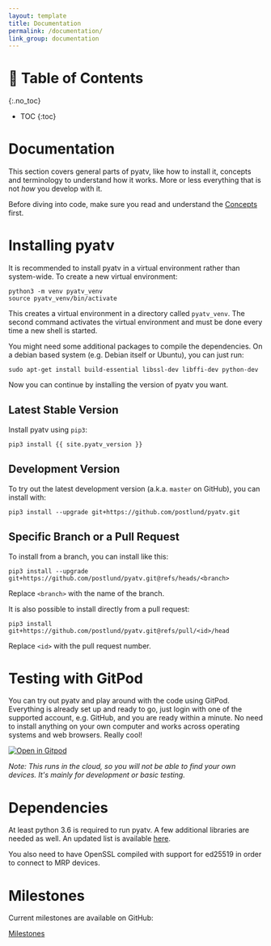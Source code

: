 ```yaml
---
layout: template
title: Documentation
permalink: /documentation/
link_group: documentation
---
```

# :green_book: Table of Contents
{:.no_toc}
* TOC
{:toc}

# Documentation

This section covers general parts of pyatv, like how to install it, concepts and terminology to
understand how it works. More or less everything that is not *how* you develop with it.

Before diving into code, make sure you read and understand the [Concepts](concepts/)
first.

# Installing pyatv

It is recommended to install pyatv in a virtual environment rather than
system-wide. To create a new virtual environment:

    python3 -m venv pyatv_venv
    source pyatv_venv/bin/activate

This creates a virtual environment in a directory called `pyatv_venv`. The
second command activates the virtual environment and must be done every
time a new shell is started.

You might need some additional packages to compile the dependencies. On a debian based system
(e.g. Debian itself or Ubuntu), you can just run:

```shell
sudo apt-get install build-essential libssl-dev libffi-dev python-dev
```

Now you can continue by installing the version of pyatv you want.

## Latest Stable Version

Install pyatv using `pip3`:

```shell
pip3 install {{ site.pyatv_version }}
```

## Development Version

To try out the latest development version (a.k.a. `master` on GitHub), you can install with:

```shell
pip3 install --upgrade git+https://github.com/postlund/pyatv.git
```

## Specific Branch or a Pull Request

To install from a branch, you can install like this:

```shell
pip3 install --upgrade git+https://github.com/postlund/pyatv.git@refs/heads/<branch>
```

Replace `<branch>` with the name of the branch.

It is also possible to install directly from a pull request:

```shell
pip3 install git+https://github.com/postlund/pyatv.git@refs/pull/<id>/head
```

Replace `<id>` with the pull request number.

# Testing with GitPod

You can try out pyatv and play around with the code using GitPod. Everything is
already set up and ready to go, just login with one of the supported account,
e.g. GitHub, and you are ready within a minute. No need to install anything on
your own computer and works across operating systems and web browsers. Really cool!

[![Open in Gitpod](https://gitpod.io/button/open-in-gitpod.svg)](https://gitpod.io/#https://github.com/postlund/pyatv)

*Note: This runs in the cloud, so you will not be able to find your own devices. It's mainly for development or basic testing.*

# Dependencies

At least python 3.6 is required to run pyatv. A few additional libraries
are needed as well. An updated list is available
[here](https://github.com/postlund/pyatv/blob/master/base_versions.txt).

You also need to have OpenSSL compiled with support for ed25519 in order
to connect to MRP devices.

# Milestones

Current milestones are available on GitHub:

[Milestones](https://github.com/postlund/pyatv/milestones)
